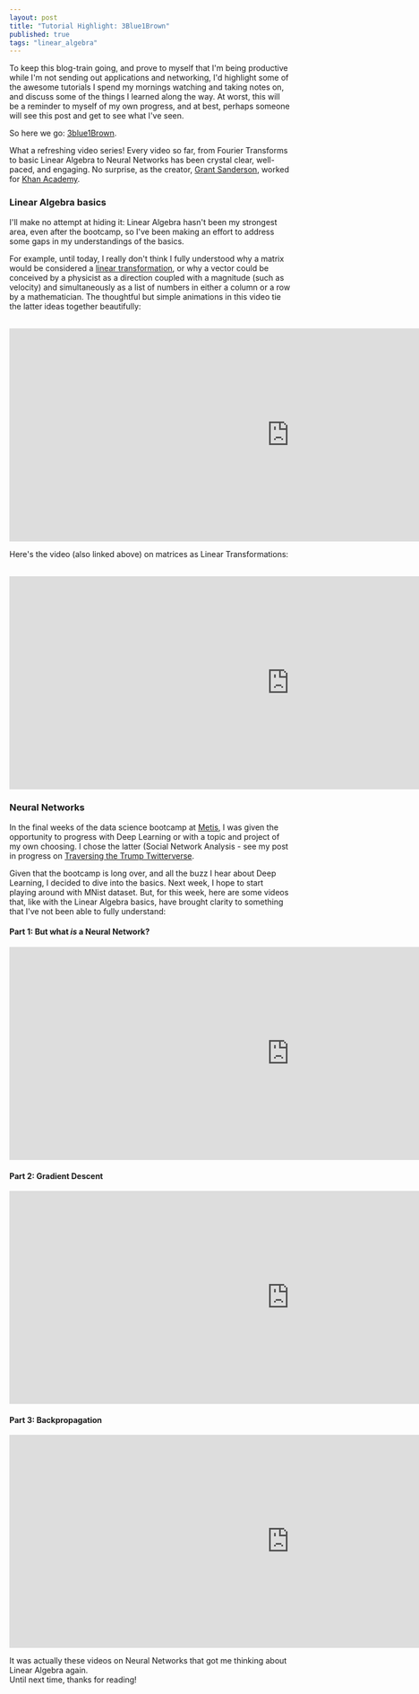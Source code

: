 ```yaml
---
layout: post
title: "Tutorial Highlight: 3Blue1Brown"
published: true
tags: "linear_algebra"
---
```


To keep this blog-train going, and prove to myself that I'm being
productive while I'm not sending out applications and networking, I'd highlight some
of the awesome tutorials I spend my mornings watching and taking notes on, and discuss some of the things I learned along the way. At worst, this will be a reminder to myself of my own progress, and at best,
perhaps someone will see this post and get to see what I've seen.  

So here we go: [3blue1Brown](http://www.3blue1brown.com).  

What a refreshing video series! Every video so far, from
Fourier Transforms to basic Linear Algebra to Neural Networks has been crystal clear,
well-paced, and engaging. No surprise, as the creator,
[Grant Sanderson](https://www.youtube.com/channel/UCYO_jab_esuFRV4b17AJtAw/about),
worked for [Khan Academy](https://www.khanacademy.org).

### Linear Algebra basics

I'll make no attempt at hiding it: Linear Algebra hasn't been my strongest area, even
after the bootcamp, so I've been making an effort to address some gaps in my
understandings of the basics.

For example, until today, I really don't think I fully understood why a matrix would be considered a [linear transformation](https://www.youtube.com/watch?v=kYB8IZa5AuE&vl=en), or why a vector could be conceived by a physicist
as a direction coupled with a magnitude (such as velocity) and simultaneously as a list of numbers in either a column or a row by a mathematician. The thoughtful but simple animations in this video tie the latter ideas together beautifully:

<br>
<iframe width="1000" height="380" src="https://www.youtube-nocookie.com/embed/fNk_zzaMoSs?rel=0" frameborder="0" allow="autoplay; encrypted-media" allowfullscreen></iframe>
<br>  


Here's the video (also linked above) on matrices as Linear Transformations:

<br>
<iframe width="1000" height="380" src="https://www.youtube-nocookie.com/embed/kYB8IZa5AuE?rel=0" frameborder="0" allow="autoplay; encrypted-media" allowfullscreen></iframe>
<br>

### Neural Networks

In the final weeks of the data science bootcamp at [Metis](https://thisismetis.com),
I was given the opportunity to progress with Deep Learning or with a topic and project
of my own choosing. I chose the latter (Social Network Analysis - see my post in progress on [Traversing the Trump Twitterverse](/2018/05/03/traverse.html).

Given that the bootcamp is long over, and all the buzz I hear about Deep Learning,
I decided to dive into the basics. Next week, I hope to start playing around with MNist dataset. But, for this week, here are some videos that, like with the Linear Algebra basics, have brought clarity to something that I've not been able to fully understand:
<br>
#### Part 1: But what *is* a Neural Network?
<iframe width="1000" height="380" src="https://www.youtube-nocookie.com/embed/aircAruvnKk" frameborder="0" allow="autoplay; encrypted-media" allowfullscreen></iframe>
<br>

#### Part 2: Gradient Descent
<iframe width="1000" height="380" src="https://www.youtube-nocookie.com/embed/IHZwWFHWa-w?rel=0" frameborder="0" allow="autoplay; encrypted-media" allowfullscreen></iframe>
<br>

#### Part 3: Backpropagation
<iframe width="1000" height="380" src="https://www.youtube-nocookie.com/embed/Ilg3gGewQ5U?rel=0" frameborder="0" allow="autoplay; encrypted-media" allowfullscreen></iframe>
<br>

It was actually these videos on Neural Networks that got me thinking about Linear Algebra again.   
Until next time, thanks for reading!
